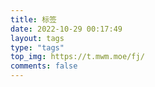 ```yaml
---
title: 标签
date: 2022-10-29 00:17:49
layout: tags
type: "tags"
top_img: https://t.mwm.moe/fj/
comments: false
---
```

